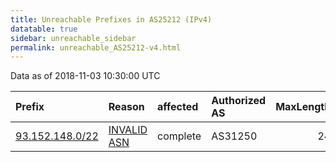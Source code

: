 ```yaml
---
title: Unreachable Prefixes in AS25212 (IPv4)
datatable: true
sidebar: unreachable_sidebar
permalink: unreachable_AS25212-v4.html
---
```


Data as of 2018-11-03 10:30:00 UTC


<div class="datatable-begin"></div>

| Prefix                                                   | Reason                                                                                                 | affected   | Authorized AS   |   MaxLength | Anchor                                         |   unreachable /24s |
|:---------------------------------------------------------|:-------------------------------------------------------------------------------------------------------|:-----------|:----------------|------------:|:-----------------------------------------------|-------------------:|
| [93.152.148.0/22](https://stat.ripe.net/93.152.148.0/22) | [INVALID ASN](https://rpki-validator.ripe.net/announcement-preview?asn=AS25212&prefix=93.152.148.0/22) | complete   | AS31250         |          24 | [RIPE](unreachable_RIPE_NCC_RPKI_Root-v4.html) |                  4 |

<div class="datatable-end"></div>